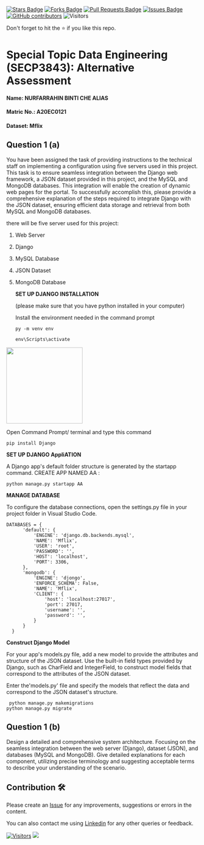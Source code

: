 
<a href="https://github.com/drshahizan/SECP3843/stargazers"><img src="https://img.shields.io/github/stars/drshahizan/SECP3843" alt="Stars Badge"/></a>
<a href="https://github.com/drshahizan/SECP3843/network/members"><img src="https://img.shields.io/github/forks/drshahizan/SECP3843" alt="Forks Badge"/></a>
<a href="https://github.com/drshahizan/SECP3843/pulls"><img src="https://img.shields.io/github/issues-pr/drshahizan/SECP3843" alt="Pull Requests Badge"/></a>
<a href="https://github.com/drshahizan/SECP3843/issues"><img src="https://img.shields.io/github/issues/drshahizan/SECP3843" alt="Issues Badge"/></a>
<a href="https://github.com/drshahizan/SECP3843/graphs/contributors"><img alt="GitHub contributors" src="https://img.shields.io/github/contributors/drshahizan/SECP3843?color=2b9348"></a>
![Visitors](https://api.visitorbadge.io/api/visitors?path=https%3A%2F%2Fgithub.com%2Fdrshahizan%2FSECP3843&labelColor=%23d9e3f0&countColor=%23697689&style=flat)


Don't forget to hit the :star: if you like this repo.

# Special Topic Data Engineering (SECP3843): Alternative Assessment

#### Name: NURFARRAHIN BINTI CHE ALIAS
#### Matric No.: A20EC0121
#### Dataset: Mflix

## Question 1 (a)
You have been assigned the task of providing instructions to the technical staff on implementing a configuration using five servers used in this project. This task is to ensure seamless integration between the Django web framework, a JSON dataset provided in this project, and the MySQL and MongoDB databases. This integration will enable the creation of dynamic web pages for the portal. To successfully accomplish this, please provide a comprehensive explanation of the steps required to integrate Django with the JSON dataset, ensuring efficient data storage and retrieval from both MySQL and MongoDB databases.

there will be  five server used for this project:

1. Web Server

2. Django  

3. MySQL Database

4. JSON Dataset 

5. MongoDB Database

   **SET UP DJANGO INSTALLATION**

   (please make sure that you have python installed in your computer)

   Install the environment needed in the command prompt
    ```
   py -m venv env
   ```
    ```
    env\Scripts\activate
     ```

  <img height="200px" src="submission/FarrahinUtm/materials/Screenshot (248).png"></img>
   
   Open Command Prompt/ terminal and type this command
   
   ```
   pip install Django
   ```

**SET UP DJANGO AppliATION**

  A Django app's default folder structure is generated by the startapp command. CREATE APP NAMED AA :

  
   ```
  python manage.py startapp AA
   ```
**MANAGE DATABASE**

To configure the database connections, open the settings.py file in your project folder in Visual Studio Code.

   ```
DATABASES = {
         'default': {
             'ENGINE': 'django.db.backends.mysql',
             'NAME': 'Mflix',
             'USER': 'root',
             'PASSWORD': '',
             'HOST': 'localhost',
             'PORT': 3306,
         },
         'mongodb': {
             'ENGINE': 'djongo',
             'ENFORCE_SCHEMA': False,
             'NAME': 'Mflix',
             'CLIENT': {
                 'host': 'localhost:27017',
                 'port': 27017,
                 'username': '',
                 'password': '',
             }
         }
     }
   ```

   **Construct Django Model**

   For your app's models.py file, add a new model to provide the attributes and structure of the JSON dataset. Use the built-in field types provided by Django, such as CharField and IntegerField, to construct model fields that correspond to the attributes of the JSON dataset.

  Enter the'models.py' file and specify the models that reflect the data and correspond to the JSON dataset's structure.
   ```
    python manage.py makemigrations
   python manage.py migrate
   ```
   


## Question 1 (b)
Design a detailed and comprehensive system architecture. Focusing on the seamless integration between the web server (Django), dataset (JSON), and databases (MySQL and MongoDB). Give detailed explanations for each component, utilizing precise terminology and suggesting acceptable terms to describe your understanding of the scenario.





## Contribution 🛠️
Please create an [Issue](https://github.com/drshahizan/special-topic-data-engineering/issues) for any improvements, suggestions or errors in the content.

You can also contact me using [Linkedin](https://www.linkedin.com/in/drshahizan/) for any other queries or feedback.

[![Visitors](https://api.visitorbadge.io/api/visitors?path=https%3A%2F%2Fgithub.com%2Fdrshahizan&labelColor=%23697689&countColor=%23555555&style=plastic)](https://visitorbadge.io/status?path=https%3A%2F%2Fgithub.com%2Fdrshahizan)
![](https://hit.yhype.me/github/profile?user_id=81284918)





